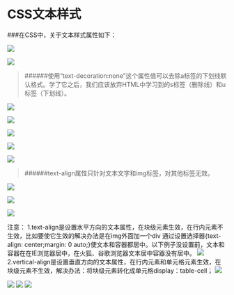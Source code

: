 # CSS文本样式

###在CSS中，关于文本样式属性如下：

![](http://upload-images.jianshu.io/upload_images/1599190-c1173da1309f2d99.PNG?imageMogr2/auto-orient/strip%7CimageView2/2/w/1240)

![](http://upload-images.jianshu.io/upload_images/1599190-6e7be7b605574e0c.PNG?imageMogr2/auto-orient/strip%7CimageView2/2/w/1240)
>######使用“text-decoration:none”这个属性值可以去除a标签的下划线默认格式。学了它之后，我们应该放弃HTML中学习到的s标签（删除线）和u标签（下划线）。

![](http://upload-images.jianshu.io/upload_images/1599190-848577ee4044afa3.PNG?imageMogr2/auto-orient/strip%7CimageView2/2/w/1240)

![](http://upload-images.jianshu.io/upload_images/1599190-cd010bf7c39750b4.PNG?imageMogr2/auto-orient/strip%7CimageView2/2/w/1240)


![](http://upload-images.jianshu.io/upload_images/1599190-0bf33110d93dcb86.PNG?imageMogr2/auto-orient/strip%7CimageView2/2/w/1240)

![](http://upload-images.jianshu.io/upload_images/1599190-ce91dc8e94ae8be6.PNG?imageMogr2/auto-orient/strip%7CimageView2/2/w/1240)

![](http://upload-images.jianshu.io/upload_images/1599190-b130f1b1d59c073f.PNG?imageMogr2/auto-orient/strip%7CimageView2/2/w/1240)

>######text-align属性只针对文本文字和img标签，对其他标签无效。

![](http://upload-images.jianshu.io/upload_images/1599190-e7ca24a283808f80.PNG?imageMogr2/auto-orient/strip%7CimageView2/2/w/1240)

![](http://upload-images.jianshu.io/upload_images/1599190-764debe88f844c49.PNG?imageMogr2/auto-orient/strip%7CimageView2/2/w/1240)


![](http://upload-images.jianshu.io/upload_images/1599190-79f390a4014c237d.PNG?imageMogr2/auto-orient/strip%7CimageView2/2/w/1240)

注意： 1.text-align是设置水平方向的文本属性，在块级元素生效，在行内元素不生效，比如<img src=""/>要使它生效的解决办法是在img外面加一个div
通过设置选择器{text-align: center;margin: 0 auto;}使文本和容器都居中。以下例子没设置前，文本和容器在在IE浏览器居中，在火狐、谷歌浏览器文本居中容器没有居中。
![](http://i.imgur.com/HLEbdJb.png)
2.vertical-align是设置垂直方向的文本属性，在行内元素和单元格元素生效，在块级元素不生效，解决办法：将块级元素转化成单元格display：table-cell；
![](http://i.imgur.com/0qob3DR.png)

![](http://i.imgur.com/7o6JFaX.png)
![](http://i.imgur.com/eeroxW4.png)
![](http://i.imgur.com/cUHT6rB.png)







